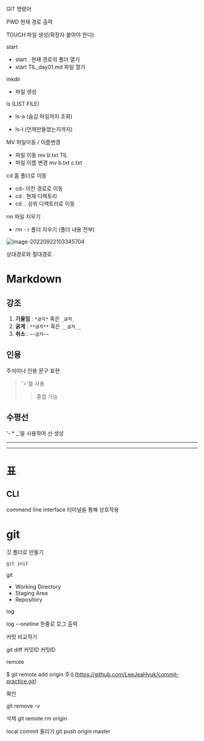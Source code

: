 GIT 명령어

PWD 현재 경로 출력

TOUCH 파일 생성(확장자 붙여야 한다)

start
- start . 현재 경로의 폴더 열기
- start TIL_day01.md 파일 열기

mkdir

- 파일 생성


ls (LIST FILE)

- ls-a (숨김 파일까지 조회)

- ls-l (언제만들었는지까지)

MV 파일이동 / 이름변경  

- 파일 이동 mv b.txt TIL
- 파일 이름 변경 mv b.txt c.txt

cd 홈 폴더로 이동

- cd- 이전 경로로 이동
- cd . 현재 디렉토리
- cd .. 상위 디렉토리로 이동

rm 파일 지우기

- rm - r 폴더 지우기 (폴더 내용 전부)

![image-20220922103345704](C:\Users\user\AppData\Roaming\Typora\typora-user-images\image-20220922103345704.png)

상대경로와 절대경로

# Markdown

## 강조
1. **기울임** : `*글자*` 혹은 `_글자_`
2. **굵게** : `**글자**` 혹은 `__글자__`
3. **취소** : `~~글자~~`

## 인용
주석이나 인용 문구 표현
> '>'를 사용
> > 중첩 가능
> >
> > 



## 수평선

'- * _'을 사용하여 선 생성

***********
___________



# 표



## CLI

commend line interface
터미널을 통해 상호작용



# git

깃 폴더로 만들기

```bash
git init
```

git

- Working Directory
- Staging Area
- Repository





log 

log --oneline 한줄로 로그 출력



커밋 비교하기 

git diff 커밋ID 커밋ID



remote

$ git remote add origin 주소(https://github.com/LeeJeaHyuk/commit-practice.git)

확인

git remove -v

삭제
git remote rm origin


local commit 올리기
git push origin master

